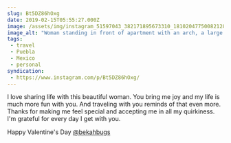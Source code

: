 ```yaml
---
slug: Bt5DZ86hOxg
date: 2019-02-15T05:55:27.000Z
image: /assets/img/instagram_51597043_382171895673310_1810204775008212824_n_18002645074145857.jpg
image_alt: "Woman standing in front of apartment with an arch, a large flowering bougainvillea vine, and other tropical plants"
tags:
 - travel
 - Puebla
 - Mexico
 - personal
syndication:
 - https://www.instagram.com/p/Bt5DZ86hOxg/
---
```


I love sharing life with this beautiful woman. You bring me joy and my life is much more fun with you. And traveling with you reminds of that even more. Thanks for making me feel special and accepting me in all my quirkiness. I'm grateful for every day I get with you.

Happy Valentine's Day [@bekahbugs](https://www.instagram.com/bekahbugs/)
